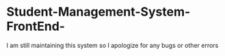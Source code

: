 # Student-Management-System-FrontEnd-


I am still maintaining this system so I apologize for any bugs or other errors
